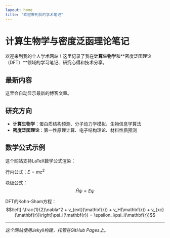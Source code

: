 ```yaml
---
layout: home
title: "欢迎来到我的学术笔记"
---
```


# 计算生物学与密度泛函理论笔记

欢迎来到我的个人学术网站！这里记录了我在**计算生物学**和**密度泛函理论（DFT）**领域的学习笔记、研究心得和技术分享。

## 最新内容

这里会自动显示最新的博客文章。

## 研究方向

- **计算生物学**：蛋白质结构预测、分子动力学模拟、生物信息学算法
- **密度泛函理论**：第一性原理计算、电子结构理论、材料性质预测

## 数学公式示例

这个网站支持LaTeX数学公式渲染：

行内公式：$E = mc^2$

块级公式：
$$\hat{H}\psi = E\psi$$

DFT的Kohn-Sham方程：
$$\left[-\frac{1}{2}\nabla^2 + v_{ext}(\mathbf{r}) + v_H(\mathbf{r}) + v_{xc}(\mathbf{r})\right]\psi_i(\mathbf{r}) = \epsilon_i\psi_i(\mathbf{r})$$

---

*这个网站使用Jekyll构建，托管在GitHub Pages上。*